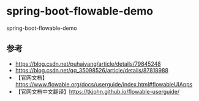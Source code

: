 # spring-boot-flowable-demo
spring-boot-flowable-demo

## 参考

- https://blog.csdn.net/puhaiyang/article/details/79845248
- https://blog.csdn.net/qq_35098526/article/details/87818988
- 【官网文档】https://www.flowable.org/docs/userguide/index.html#flowableUIApps
- 【官网文档中文翻译】https://tkjohn.github.io/flowable-userguide/